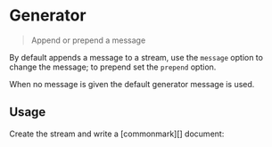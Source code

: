 # Generator

<? @include readme/badges.md ?>

> Append or prepend a message

By default appends a message to a stream, use the `message` option to change the message; to prepend set the `prepend` option.

When no message is given the default generator message is used.

<? @include {=readme} install.md ?>

## Usage

Create the stream and write a [commonmark][] document:

<? @source {javascript=s/\.\.\/index/mkgen/gm} usage.js ?>

<? @exec mkapi index.js --title=API --level=2 ?>
<? @include {=readme} license.md links.md ?>

